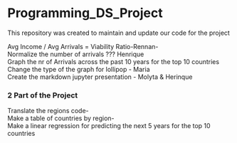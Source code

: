 # Programming_DS_Project
This repository was created to maintain and update our code for the project



Avg Income / Avg Arrivals = Viability Ratio-Rennan-<br>
Normalize the number of arrivals ??? Henrique <br>
Graph the nr of Arrivals across the past 10 years for the top 10 countries <br>
Change the type of the graph for lollipop - Maria<br>
Create the markdown jupyter presentation - Molyta & Herinque<br>


<h3>2 Part of the Project</h3>
Translate the regions code-<br>
Make a table of countries by region-<br>
Make a linear regression for predicting the next 5 years for the top 10 countries


